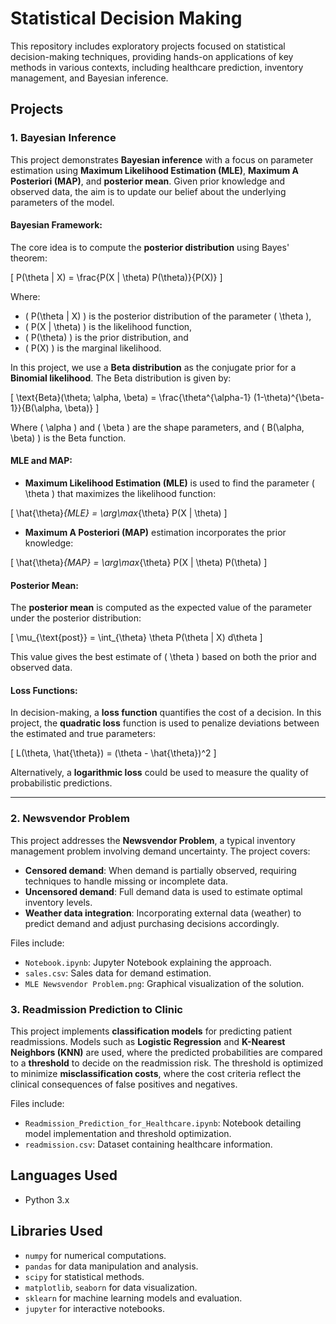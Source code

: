 # Statistical Decision Making

This repository includes exploratory projects focused on statistical decision-making techniques, providing hands-on applications of key methods in various contexts, including healthcare prediction, inventory management, and Bayesian inference.

## Projects

### 1. Bayesian Inference
This project demonstrates **Bayesian inference** with a focus on parameter estimation using **Maximum Likelihood Estimation (MLE)**, **Maximum A Posteriori (MAP)**, and **posterior mean**. Given prior knowledge and observed data, the aim is to update our belief about the underlying parameters of the model.

#### Bayesian Framework:
The core idea is to compute the **posterior distribution** using Bayes' theorem:

\[
P(\theta | X) = \frac{P(X | \theta) P(\theta)}{P(X)}
\]

Where:
- \( P(\theta | X) \) is the posterior distribution of the parameter \( \theta \),
- \( P(X | \theta) \) is the likelihood function,
- \( P(\theta) \) is the prior distribution, and
- \( P(X) \) is the marginal likelihood.

In this project, we use a **Beta distribution** as the conjugate prior for a **Binomial likelihood**. The Beta distribution is given by:

\[
\text{Beta}(\theta; \alpha, \beta) = \frac{\theta^{\alpha-1} (1-\theta)^{\beta-1}}{B(\alpha, \beta)}
\]

Where \( \alpha \) and \( \beta \) are the shape parameters, and \( B(\alpha, \beta) \) is the Beta function.

#### MLE and MAP:
- **Maximum Likelihood Estimation (MLE)** is used to find the parameter \( \theta \) that maximizes the likelihood function:

\[
\hat{\theta}_{MLE} = \arg\max_{\theta} P(X | \theta)
\]

- **Maximum A Posteriori (MAP)** estimation incorporates the prior knowledge:

\[
\hat{\theta}_{MAP} = \arg\max_{\theta} P(X | \theta) P(\theta)
\]

#### Posterior Mean:
The **posterior mean** is computed as the expected value of the parameter under the posterior distribution:

\[
\mu_{\text{post}} = \int_{\theta} \theta P(\theta | X) d\theta
\]

This value gives the best estimate of \( \theta \) based on both the prior and observed data.

#### Loss Functions:
In decision-making, a **loss function** quantifies the cost of a decision. In this project, the **quadratic loss** function is used to penalize deviations between the estimated and true parameters:

\[
L(\theta, \hat{\theta}) = (\theta - \hat{\theta})^2
\]

Alternatively, a **logarithmic loss** could be used to measure the quality of probabilistic predictions.

---



### 2. Newsvendor Problem
This project addresses the **Newsvendor Problem**, a typical inventory management problem involving demand uncertainty. The project covers:
- **Censored demand**: When demand is partially observed, requiring techniques to handle missing or incomplete data.
- **Uncensored demand**: Full demand data is used to estimate optimal inventory levels.
- **Weather data integration**: Incorporating external data (weather) to predict demand and adjust purchasing decisions accordingly.

Files include:
- `Notebook.ipynb`: Jupyter Notebook explaining the approach.
- `sales.csv`: Sales data for demand estimation.
- `MLE Newsvendor Problem.png`: Graphical visualization of the solution.

### 3. Readmission Prediction to Clinic
This project implements **classification models** for predicting patient readmissions. Models such as **Logistic Regression** and **K-Nearest Neighbors (KNN)** are used, where the predicted probabilities are compared to a **threshold** to decide on the readmission risk. The threshold is optimized to minimize **misclassification costs**, where the cost criteria reflect the clinical consequences of false positives and negatives.

Files include:
- `Readmission_Prediction_for_Healthcare.ipynb`: Notebook detailing model implementation and threshold optimization.
- `readmission.csv`: Dataset containing healthcare information.

## Languages Used
- Python 3.x

## Libraries Used
- `numpy` for numerical computations.
- `pandas` for data manipulation and analysis.
- `scipy` for statistical methods.
- `matplotlib`, `seaborn` for data visualization.
- `sklearn` for machine learning models and evaluation.
- `jupyter` for interactive notebooks.


